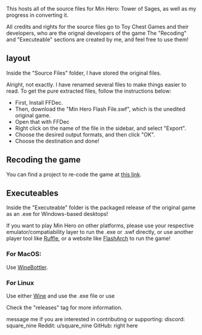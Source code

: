 This hosts all of the source files for Min Hero: Tower of Sages, as well as my progress in converting it.

All credits and rights for the source files go to Toy Chest Games and their developers, who are the orignal developers of the game
The "Recoding" and "Executeable" sections are created by me, and feel free to use them!

## layout
Inside the "Source Files" folder, I have stored the original files.

Alright, not exactly. I have renamed several files to make things easier to read. To get the pure extracted files, follow the instructions below:
* First, Install FFDec.
* Then, download the "Min Hero Flash File.swf", which is the unedited original game.
* Open that with FFDec
* Right click on the name of the file in the sidebar, and select "Export".
* Choose the desired output formats, and then click "OK".
* Choose the destination and done!

## Recoding the game

You can find a project to re-code the game at [this link].

## Executeables

Inside the "Executeable" folder is the packaged release of the original game as an .exe for Windows-based desktops!

If you want to play Min Hero on other platforms, please use your respective emulator/compatiability layer to run the .exe or .swf directly, or use another player tool like [Ruffle], or a website like [FlashArch] to run the game!

### For MacOS:
Use [WineBottler].
### For Linux
Use either [Wine] and use the .exe file or use 

Check the "releases" tag for more information.

message me if you are interested in contributing or supporting:
discord: square_nine
Reddit: u/square_nine
GitHub: right here


[WineBottler]: https://winebottler.kronenberg.org/
[Wine]: https://wiki.winehq.org/Download
[FlashArch]: https://flasharch.com/en
[Ruffle]: https://ruffle.rs/
[this link]: https://github.com/AzzaamNasir/Min-Hero/
